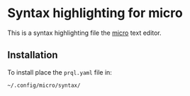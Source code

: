 # Syntax highlighting for micro

This is a syntax highlighting file the [micro](https://micro-editor.github.io/) text editor.

## Installation

To install place the `prql.yaml` file in:

    ~/.config/micro/syntax/
